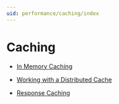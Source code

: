 ```yaml
---
uid: performance/caching/index
---
```

# Caching

* [In Memory Caching](memory.md)

* [Working with a Distributed Cache](distributed.md)

* [Response Caching](response.md)

